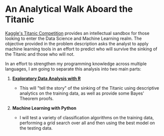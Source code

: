 # An Analytical Walk Aboard the Titanic

[Kaggle's Titanic Competition](https://www.kaggle.com/c/titanic) provides an intellectual sandbox for those looking to enter the Data Science and Machine Learning realm. The objective provided in the problem description asks the analyst to apply machine learning tools in an effort to predict who will survive the sinking of the Titanic and those who will not.

In an effort to strengthen my programming knowledge across multiple languages, I am going to separate this analysis into two main parts:

1. **[Exploratory Data Analysis with R](eda_with_R.pdf)**

    * This will "tell the story" of the sinking of the Titanic using descriptive analytics on the training data, as well as provide some Bayes' Theorem proofs.

2. **Machine Learning with Python**

    * I will test a variety of classification algorithms on the training data, performing a grid search over all and then using the best model on the testing data.
